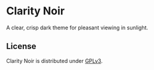 # Clarity Noir

A clear, crisp dark theme for pleasant viewing in sunlight.

## License

Clarity Noir is distributed under [GPLv3](LICENSE.md).
